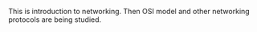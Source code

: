  This is introduction to networking. Then OSI model and other networking protocols are being studied.
